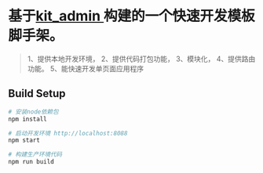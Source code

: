 # 基于[kit_admin ](https://gitee.com/kitteam/kit_admin/)构建的一个快速开发模板脚手架。   
 > 1、提供本地开发环境， 
 > 2、提供代码打包功能， 
 > 3、模块化， 
 > 4、提供路由功能。 
 > 5、能快速开发单页面应用程序 

## Build Setup

``` bash
# 安装node依赖包
npm install

# 启动开发环境 http://localhost:8088
npm start

# 构建生产环境代码
npm run build

```